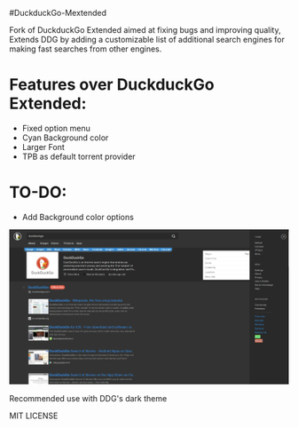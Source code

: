 #DuckduckGo-Mextended


Fork of DuckduckGo Extended aimed at fixing bugs and improving quality, Extends DDG by adding a customizable list of additional search engines for making fast searches from other engines.

Features over DuckduckGo Extended:
==
- Fixed option menu
- Cyan Background color
- Larger Font
- TPB as default torrent provider

TO-DO:
==
- Add Background color options

![DDG](https://raw.githubusercontent.com/Jguer/DuckduckGo-Mextended/master/resources/Sample.jpg)

Recommended use with DDG's dark theme

MIT LICENSE
